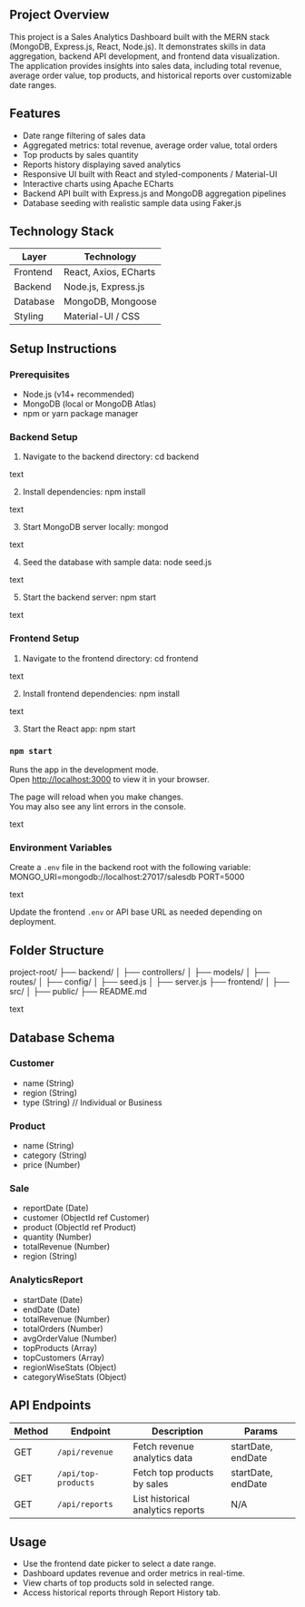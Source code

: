 ## Project Overview
This project is a Sales Analytics Dashboard built with the MERN stack (MongoDB, Express.js, React, Node.js). It demonstrates skills in data aggregation, backend API development, and frontend data visualization. The application provides insights into sales data, including total revenue, average order value, top products, and historical reports over customizable date ranges.

## Features
- Date range filtering of sales data
- Aggregated metrics: total revenue, average order value, total orders
- Top products by sales quantity
- Reports history displaying saved analytics
- Responsive UI built with React and styled-components / Material-UI
- Interactive charts using Apache ECharts
- Backend API built with Express.js and MongoDB aggregation pipelines
- Database seeding with realistic sample data using Faker.js

## Technology Stack
| Layer    | Technology           |
|----------|----------------------|
| Frontend | React, Axios, ECharts|
| Backend  | Node.js, Express.js  |
| Database | MongoDB, Mongoose    |
| Styling  | Material-UI / CSS    |

## Setup Instructions

### Prerequisites
- Node.js (v14+ recommended)
- MongoDB (local or MongoDB Atlas)
- npm or yarn package manager

### Backend Setup
1. Navigate to the backend directory:
cd backend

text

2. Install dependencies:
npm install

text

3. Start MongoDB server locally:
mongod

text

4. Seed the database with sample data:
node seed.js

text

5. Start the backend server:
npm start

text

### Frontend Setup
1. Navigate to the frontend directory:
cd frontend

text

2. Install frontend dependencies:
npm install

text

3. Start the React app:
npm start

### `npm start`

Runs the app in the development mode.\
Open [http://localhost:3000](http://localhost:3000) to view it in your browser.

The page will reload when you make changes.\
You may also see any lint errors in the console.

text

### Environment Variables
Create a `.env` file in the backend root with the following variable:
MONGO_URI=mongodb://localhost:27017/salesdb
PORT=5000

text

Update the frontend `.env` or API base URL as needed depending on deployment.

## Folder Structure

project-root/
├── backend/
│ ├── controllers/
│ ├── models/
│ ├── routes/
│ ├── config/
│ ├── seed.js
│ ├── server.js
├── frontend/
│ ├── src/
│ ├── public/
├── README.md

text

## Database Schema

### Customer
- name (String)
- region (String)
- type (String) // Individual or Business

### Product
- name (String)
- category (String)
- price (Number)

### Sale
- reportDate (Date)
- customer (ObjectId ref Customer)
- product (ObjectId ref Product)
- quantity (Number)
- totalRevenue (Number)
- region (String)

### AnalyticsReport
- startDate (Date)
- endDate (Date)
- totalRevenue (Number)
- totalOrders (Number)
- avgOrderValue (Number)
- topProducts (Array)
- topCustomers (Array)
- regionWiseStats (Object)
- categoryWiseStats (Object)

## API Endpoints

| Method | Endpoint                | Description                      | Params              |
|--------|-------------------------|--------------------------------|---------------------|
| GET    | `/api/revenue`          | Fetch revenue analytics data    | startDate, endDate  |
| GET    | `/api/top-products`     | Fetch top products by sales     | startDate, endDate  |
| GET    | `/api/reports`          | List historical analytics reports | N/A               |

## Usage

- Use the frontend date picker to select a date range.
- Dashboard updates revenue and order metrics in real-time.
- View charts of top products sold in selected range.
- Access historical reports through Report History tab.
